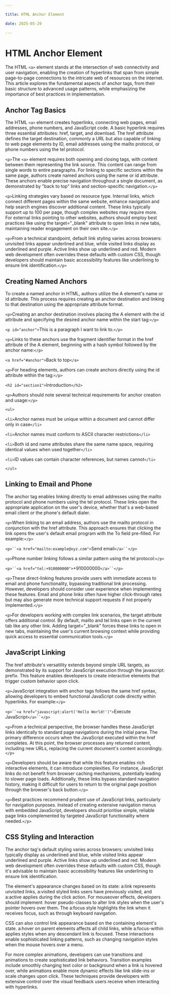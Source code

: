 ```yaml
---

title: HTML Anchor Element

date: 2025-05-29

---
```



# HTML Anchor Element

The HTML `<a>` element stands at the intersection of web connectivity and user navigation, enabling the creation of hyperlinks that span from simple page-to-page connections to the intricate web of resources on the internet. This article explores the fundamental aspects of anchor tags, from their basic structure to advanced usage patterns, while emphasizing the importance of best practices in implementation.


## Anchor Tag Basics

The HTML `<a>` element creates hyperlinks, connecting web pages, email addresses, phone numbers, and JavaScript code. A basic hyperlink requires three essential attributes: href, target, and download. The href attribute defines the target destination, commonly a URL but also capable of linking to web page elements by ID, email addresses using the mailto protocol, or phone numbers using the tel protocol.

`<p>`The `<a>` element requires both opening and closing tags, with content between them representing the link source. This content can range from single words to entire paragraphs. For linking to specific sections within the same page, authors create named anchors using the name or id attribute. These anchors enable precise navigation throughout a single document, as demonstrated by "back to top" links and section-specific navigation.`</p>`

`<p>`Linking strategies vary based on resource type. Internal links, which connect different pages within the same website, enhance navigation and help search engines discover additional content. These links typically support up to 100 per page, though complex websites may require more. For external links pointing to other websites, authors should employ best practices like using the target="_blank" attribute to open links in new tabs, maintaining reader engagement on their own site.`</p>`

`<p>`From a technical standpoint, default link styling varies across browsers: unvisited links appear underlined and blue, while visited links display as underlined and purple. Active links show up underlined and red. Modern web development often overrides these defaults with custom CSS, though developers should maintain basic accessibility features like underlining to ensure link identification.`</p>`


## Creating Named Anchors

To create a named anchor in HTML, authors utilize the A element's name or id attribute. This process requires creating an anchor destination and linking to that destination using the appropriate attribute format.

`<p>`Creating an anchor destination involves placing the A element with the id attribute and specifying the desired anchor name within the start tag:`</p>`

`<p id="anchor">`This is a paragraph I want to link to.`</p>`

`<p>`Links to these anchors use the fragment identifier format in the href attribute of the A element, beginning with a hash symbol followed by the anchor name:`</p>`

`<a href="#anchor">`Back to top`</a>`

`<p>`For heading elements, authors can create anchors directly using the id attribute within the tag:`</p>`

`<h2 id="section1">`Introduction`</h2>`

`<p>`Authors should note several technical requirements for anchor creation and usage:`</p>`

`<ul>`

`<li>`Anchor names must be unique within a document and cannot differ only in case`</li>`

`<li>`Anchor names must conform to ASCII character restrictions`</li>`

`<li>`Both id and name attributes share the same name space, requiring identical values when used together`</li>`

`<li>`ID values can contain character references, but names cannot`</li>`

`</ul>`


## Linking to Email and Phone

The anchor tag enables linking directly to email addresses using the mailto protocol and phone numbers using the tel protocol. These links open the appropriate application on the user's device, whether that's a web-based email client or the phone's default dialer.

`<p>`When linking to an email address, authors use the mailto protocol in conjunction with the href attribute. This approach ensures that clicking the link opens the user's default email program with the To field pre-filled. For example:`</p>`

`<p>``<a href="mailto:example@xyz.com">`Send email`</a>``</p>`

`<p>`Phone number linking follows a similar pattern using the tel protocol:`</p>`

`<p>``<a href="tel:+910000000">`+910000000`</a>``</p>`

`<p>`These direct-linking features provide users with immediate access to email and phone functionality, bypassing traditional link processing. However, developers should consider user experience when implementing these features. Email and phone links often have higher click-through rates but may also generate more technical support requests if not properly implemented.`</p>`

`<p>`For developers working with complex link scenarios, the target attribute offers additional control. By default, mailto and tel links open in the current tab like any other link. Adding target="_blank" forces these links to open in new tabs, maintaining the user's current browsing context while providing quick access to essential communication tools.`</p>`


## JavaScript Linking

The href attribute's versatility extends beyond simple URL targets, as demonstrated by its support for JavaScript execution through the javascript: prefix. This feature enables developers to create interactive elements that trigger custom behavior upon click.

`<p>`JavaScript integration with anchor tags follows the same href syntax, allowing developers to embed functional JavaScript code directly within hyperlinks. For example:`</p>`

`<p>``<a href="javascript:alert('Hello World!')">`Execute JavaScript`</a>``</p>`

`<p>`From a technical perspective, the browser handles these JavaScript links identically to standard page navigations during the initial parse. The primary difference occurs when the JavaScript executed within the href completes. At this point, the browser processes any returned content, including new URLs, replacing the current document's content accordingly.`</p>`

`<p>`Developers should be aware that while this feature enables rich interactive elements, it can introduce complexities. For instance, JavaScript links do not benefit from browser caching mechanisms, potentially leading to slower page loads. Additionally, these links bypass standard navigation history, making it difficult for users to return to the original page position through the browser's back button.`</p>`

`<p>`Best practices recommend prudent use of JavaScript links, particularly for navigation purposes. Instead of creating extensive navigation menus with embedded JavaScript, developers should prioritise simple, reliable page links complemented by targeted JavaScript functionality where needed.`</p>`


## CSS Styling and Interaction

The anchor tag's default styling varies across browsers: unvisited links typically display as underlined and blue, while visited links appear underlined and purple. Active links show up underlined and red. Modern web development often overrides these defaults with custom CSS, though it's advisable to maintain basic accessibility features like underlining to ensure link identification.

The element's appearance changes based on its state: a:link represents unvisited links, a:visited styled links users have previously visited, and a:active applies during the click action. For mouseover effects, developers should implement :hover pseudo-classes to alter link styles when the user's pointer hovers over them. The a:focus style highlights the link when it receives focus, such as through keyboard navigation.

CSS can also control link appearance based on the containing element's state. a:hover on parent elements affects all child links, while a:focus-within applies styles when any descendant link is focused. These interactions enable sophisticated linking patterns, such as changing navigation styles when the mouse hovers over a menu.

For more complex animations, developers can use transitions and animations to create sophisticated link behaviors. Transition examples include smoothly changing text color or background when a link is hovered over, while animations enable more dynamic effects like link slide-ins or scale changes upon click. These techniques provide developers with extensive control over the visual feedback users receive when interacting with hyperlinks.

